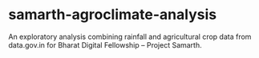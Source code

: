 # samarth-agroclimate-analysis
An exploratory analysis combining rainfall and agricultural crop data from data.gov.in for Bharat Digital Fellowship – Project Samarth.

